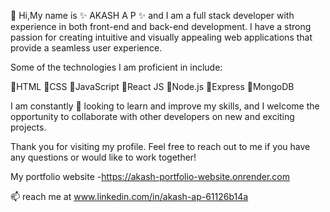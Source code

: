 
 👋 Hi,My name is ✨ AKASH A P ✨ and I am a full stack developer with experience in both front-end and back-end development. I have a strong passion for creating intuitive and visually appealing web applications that provide a seamless user experience.

Some of the technologies I am proficient in include:

🌱HTML
🌱CSS
🌱JavaScript
🌱React JS
🌱Node.js
🌱Express
🌱MongoDB

I am constantly 👀 looking to learn and improve my skills, and I welcome the opportunity to collaborate with other developers on new and exciting projects.

Thank you for visiting my profile. Feel free to reach out to me if you have any questions or would like to work together!

My portfolio website -https://akash-portfolio-website.onrender.com

📫 reach me at www.linkedin.com/in/akash-ap-61126b14a
